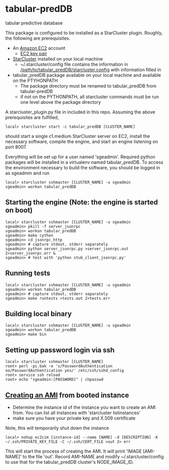 tabular-predDB
==============

tabular predictive database

This package is configured to be installed as a StarCluster plugin.  Roughly, the following are prerequisites.

* An [Amazon EC2](http://aws.amazon.com/ec2/) account
    * [EC2 key pair](http://docs.aws.amazon.com/AWSEC2/latest/UserGuide/generating-a-keypair.html)
* [StarCluster](http://star.mit.edu/cluster/) installed on your local machine
    * ~/.starcluster/config file contains the information in [/path/to/tabular_predDB/starcluster.config](https://github.com/mit-probabilistic-computing-project/tabular-predDB/blob/master/starcluster.config) with information filled in
* tabular_predDB package available on your local machine and available on the PTYHONPATH
    * The package directory must be renamed to tabular\_predDB from tabular-predDB
    * if not on the PYTHONPATH, all starcluster commands must be run one level above the package directory

A starcluster_plugin.py file in included in this repo.  Assuming the above prerequisites are fulfilled,

    local> starcluster start -c tabular_predDB [CLUSTER_NAME]

should start a single c1.medium StarCluster server on EC2, install the necessary software, compile the engine, and start an engine listening on port 8007.

Everything will be set up for a user named 'sgeadmin'.  Required python packages will be installed in a virtualenv named tabular_predDB.  To access the environment necessary to build the software, you should be logged in as sgeadmin and run

    local> starcluster sshmaster [CLUSTER_NAME] -u sgeadmin
    sgeadmin> workon tabular_predDB


Starting the engine (Note: the engine is started on boot)
---------------------------
    local> starcluster sshmaster [CLUSTER_NAME] -u sgeadmin
    sgeadmin> pkill -f server_jsonrpc
    sgeadmin> workon tabular_predDB
    sgeadmin> make cython
    sgeadmin> cd jsonrpc_http
    sgeadmin> # capture stdout, stderr separately
    sgeadmin> python server_jsonrpc.py >server_jsonrpc.out 2>server_jsonrpc.err &
    sgeadmin> # test with 'python stub_client_jsonrpc.py'

Running tests
---------------------------
    local> starcluster sshmaster [CLUSTER_NAME] -u sgeadmin
    sgeadmin> workon tabular_predDB
    sgeadmin> # capture stdout, stderr separately
    sgeadmin> make runtests >tests.out 2>tests.err

Building local binary
-------------------------------------------------
    local> starcluster sshmaster [CLUSTER_NAME] -u sgeadmin
    sgeadmin> workon tabular_predDB
    sgeadmin> make bin

Setting up password login via ssh
---------------------------------
    local> starcluster sshmaster [CLUSTER_NAME]
    root> perl -pi.bak -e 's/PasswordAuthentication no/PasswordAuthentication yes/' /etc/ssh/sshd_config
    root> service ssh reload
    root> echo "sgeadmin:[PASSWORD]" | chpasswd

## [Creating an AMI](http://docs.aws.amazon.com/AWSEC2/latest/CommandLineReference/ApiReference-cmd-CreateImage.html) from booted instance

* Determine the instance id of the instance you want to create an AMI from.  You can list all instances with 'starcluster listinstances'
* make sure you have your private key and X.509 certificate

Note, this will temporarily shut down the instance

    local> nohup ec2cim [instance-id] --name [NAME] -d [DESCRIPTION] -K ~/.ssh/PRIVATE_KEY_FILE -C ~/.ssh/CERT_FILE >out 2> err


This will start the process of creating the AMI.  It will print 'IMAGE [AMI-NAME]' to the file 'out'.  Record AMI-NAME and modify ~/.starcluster/config to use that for the tabular_predDB cluster's NODE\_IMAGE\_ID.

<!---
Caching HTTPS password
----------------------
When a StarCluster machine is spun up, its .git origin is changed to the github https address.  You can perform git operations but github repo operations will require a password.  You can cache the password by performing the following operations (from the related github [help page](https://help.github.com/articles/set-up-git#password-caching))

     sgeadmin> git config --global credential.helper cache
     sgeadmin> git config --global credential.helper 'cache --timeout=3600'

This requires git 1.7.10 or higher.  To get on ubuntu, do
sudo add-apt-repository ppa:git-core/ppa
sudo apt-get update
sudo apt-get install -y git
--->